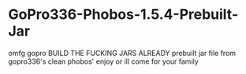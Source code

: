 # GoPro336-Phobos-1.5.4-Prebuilt-Jar
omfg gopro BUILD THE FUCKING JARS ALREADY
prebuilt jar file from gopro336's clean phobos'
enjoy or ill come for your family
